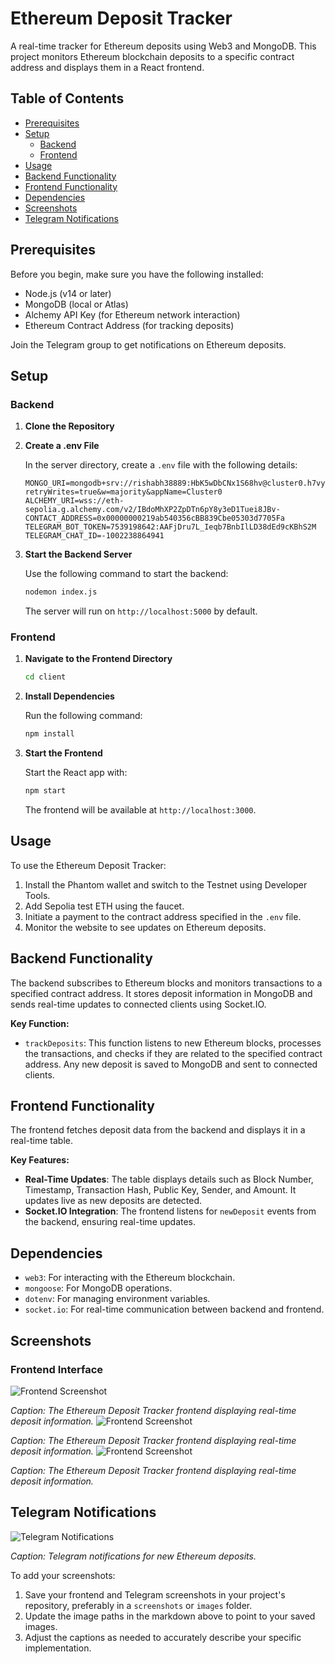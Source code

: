 # Ethereum Deposit Tracker

A real-time tracker for Ethereum deposits using Web3 and MongoDB. This project monitors Ethereum blockchain deposits to a specific contract address and displays them in a React frontend.

## Table of Contents

- [Prerequisites](#prerequisites)
- [Setup](#setup)
  - [Backend](#backend)
  - [Frontend](#frontend)
- [Usage](#usage)
- [Backend Functionality](#backend-functionality)
- [Frontend Functionality](#frontend-functionality)
- [Dependencies](#dependencies)
- [Screenshots](#screenshots)
- [Telegram Notifications](#telegram-notifications)

## Prerequisites

Before you begin, make sure you have the following installed:

- Node.js (v14 or later)
- MongoDB (local or Atlas)
- Alchemy API Key (for Ethereum network interaction)
- Ethereum Contract Address (for tracking deposits)

Join the Telegram group to get notifications on Ethereum deposits.

## Setup

### Backend

1. **Clone the Repository**

2. **Create a .env File**

   In the server directory, create a `.env` file with the following details:

   ```
   MONGO_URI=mongodb+srv://rishabh38889:HbK5wDbCNx1S68hv@cluster0.h7vy0.mongodb.net/?retryWrites=true&w=majority&appName=Cluster0
   ALCHEMY_URI=wss://eth-sepolia.g.alchemy.com/v2/IBdoMhXP2ZpDTn6pY8y3eD1Tuei8JBv-
   CONTACT_ADDRESS=0x00000000219ab540356cBB839Cbe05303d7705Fa
   TELEGRAM_BOT_TOKEN=7539198642:AAFjDru7L_Ieqb7BnbIlLD38dEd9cKBhS2M
   TELEGRAM_CHAT_ID=-1002238864941
   ```

3. **Start the Backend Server**

   Use the following command to start the backend:

   ```bash
   nodemon index.js
   ```

   The server will run on `http://localhost:5000` by default.

### Frontend

1. **Navigate to the Frontend Directory**

   ```bash
   cd client
   ```

2. **Install Dependencies**

   Run the following command:

   ```bash
   npm install
   ```

3. **Start the Frontend**

   Start the React app with:

   ```bash
   npm start
   ```

   The frontend will be available at `http://localhost:3000`.

## Usage

To use the Ethereum Deposit Tracker:

1. Install the Phantom wallet and switch to the Testnet using Developer Tools.
2. Add Sepolia test ETH using the faucet.
3. Initiate a payment to the contract address specified in the `.env` file.
4. Monitor the website to see updates on Ethereum deposits.

## Backend Functionality

The backend subscribes to Ethereum blocks and monitors transactions to a specified contract address. It stores deposit information in MongoDB and sends real-time updates to connected clients using Socket.IO.

**Key Function:**

- `trackDeposits`: This function listens to new Ethereum blocks, processes the transactions, and checks if they are related to the specified contract address. Any new deposit is saved to MongoDB and sent to connected clients.

## Frontend Functionality

The frontend fetches deposit data from the backend and displays it in a real-time table.

**Key Features:**

- **Real-Time Updates**: The table displays details such as Block Number, Timestamp, Transaction Hash, Public Key, Sender, and Amount. It updates live as new deposits are detected.
- **Socket.IO Integration**: The frontend listens for `newDeposit` events from the backend, ensuring real-time updates.

## Dependencies

- `web3`: For interacting with the Ethereum blockchain.
- `mongoose`: For MongoDB operations.
- `dotenv`: For managing environment variables.
- `socket.io`: For real-time communication between backend and frontend.

## Screenshots

### Frontend Interface

![Frontend Screenshot](https://github.com/VyasRishabh/LuganodesTask/blob/master/IMG1.png)

*Caption: The Ethereum Deposit Tracker frontend displaying real-time deposit information.*
![Frontend Screenshot](https://github.com/VyasRishabh/LuganodesTask/blob/master/IMG2.png)

*Caption: The Ethereum Deposit Tracker frontend displaying real-time deposit information.*
![Frontend Screenshot](https://github.com/VyasRishabh/LuganodesTask/blob/master/IMG3.png)

*Caption: The Ethereum Deposit Tracker frontend displaying real-time deposit information.*

## Telegram Notifications

![Telegram Notifications](https://github.com/VyasRishabh/LuganodesTask/blob/master/IMG4.PNG)

*Caption: Telegram notifications for new Ethereum deposits.*

To add your screenshots:

1. Save your frontend and Telegram screenshots in your project's repository, preferably in a `screenshots` or `images` folder.
2. Update the image paths in the markdown above to point to your saved images.
3. Adjust the captions as needed to accurately describe your specific implementation.

